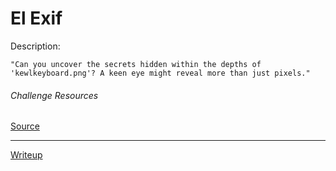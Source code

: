 # El Exif
Description:
```
"Can you uncover the secrets hidden within the depths of 'kewlkeyboard.png'? A keen eye might reveal more than just pixels."
```

###### Challenge Resources
[Source](src/kewlkeyboard.png)

---

[Writeup](./writeup/WRITEUP.md)